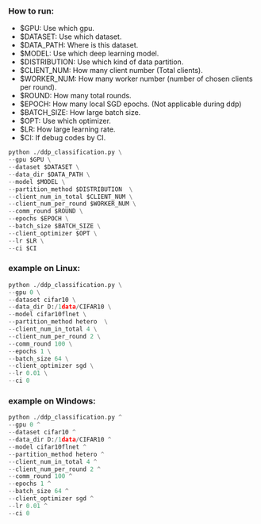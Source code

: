 ### How to run:
 * $GPU: Use which gpu.
 * $DATASET: Use which dataset.
 * $DATA_PATH: Where is this dataset.
 * $MODEL: Use which deep learning model.
 * $DISTRIBUTION: Use which kind of data partition.
 * $CLIENT_NUM: How many client number (Total clients).
 * $WORKER_NUM: How many worker number (number of chosen clients per round).
 * $ROUND: How many total rounds.
 * $EPOCH: How many local SGD epochs. (Not applicable during ddp)
 * $BATCH_SIZE: How large batch size.
 * $OPT: Use which optimizer.
 * $LR: How large learning rate.
 * $CI: If debug codes by CI. 


```python
python ./ddp_classification.py \
--gpu $GPU \
--dataset $DATASET \
--data_dir $DATA_PATH \
--model $MODEL \
--partition_method $DISTRIBUTION  \
--client_num_in_total $CLIENT_NUM \
--client_num_per_round $WORKER_NUM \
--comm_round $ROUND \
--epochs $EPOCH \
--batch_size $BATCH_SIZE \
--client_optimizer $OPT \
--lr $LR \
--ci $CI
```



### example on Linux:
```python
python ./ddp_classification.py \
--gpu 0 \
--dataset cifar10 \
--data_dir D:/1data/CIFAR10 \
--model cifar10flnet \
--partition_method hetero  \
--client_num_in_total 4 \
--client_num_per_round 2 \
--comm_round 100 \
--epochs 1 \
--batch_size 64 \
--client_optimizer sgd \
--lr 0.01 \
--ci 0
```

### example on Windows:
```python
python ./ddp_classification.py ^
--gpu 0 ^
--dataset cifar10 ^
--data_dir D:/1data/CIFAR10 ^
--model cifar10flnet ^
--partition_method hetero ^
--client_num_in_total 4 ^
--client_num_per_round 2 ^
--comm_round 100 ^
--epochs 1 ^
--batch_size 64 ^
--client_optimizer sgd ^
--lr 0.01 ^
--ci 0
```



